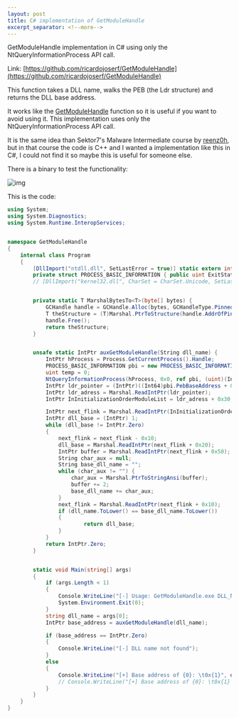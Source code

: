 ```yaml
---
layout: post
title: C# implementation of GetModuleHandle  
excerpt_separator: <!--more-->
---
```


GetModuleHandle implementation in C# using only the NtQueryInformationProcess  API call.

<!--more-->


Link: [https://github.com/ricardojoserf/GetModuleHandle](https://github.com/ricardojoserf/GetModuleHandle)

This function takes a DLL name, walks the PEB (the Ldr structure) and returns the DLL base address. 

It works like the [GetModuleHandle](https://learn.microsoft.com/en-us/windows/win32/api/libloaderapi/nf-libloaderapi-getmodulehandlea) function so it is useful if you want to avoid using it. This implementation uses only the NtQueryInformationProcess API call.

It is the same idea than Sektor7's Malware Intermediate course by [reenz0h](https://twitter.com/reenz0h), but in that course the code is C++ and I wanted a implementation like this in C#, I could not find it so maybe this is useful for someone else.

There is a binary to test the functionality: 

![img](https://raw.githubusercontent.com/ricardojoserf/ricardojoserf.github.io/master/images/getModuleHandle/Screenshot_1.png)


This is the code:

```cs
using System;
using System.Diagnostics;
using System.Runtime.InteropServices;


namespace GetModuleHandle
{
    internal class Program
    {
        [DllImport("ntdll.dll", SetLastError = true)] static extern int NtQueryInformationProcess(IntPtr processHandle, int processInformationClass, ref PROCESS_BASIC_INFORMATION pbi, uint processInformationLength, ref uint returnLength);
        private struct PROCESS_BASIC_INFORMATION { public uint ExitStatus; public IntPtr PebBaseAddress; public UIntPtr AffinityMask; public int BasePriority; public UIntPtr UniqueProcessId; public UIntPtr InheritedFromUniqueProcessId; }
        // [DllImport("kernel32.dll", CharSet = CharSet.Unicode, SetLastError = true)] public static extern IntPtr GetModuleHandle([MarshalAs(UnmanagedType.LPWStr)] string lpModuleName);


        private static T MarshalBytesTo<T>(byte[] bytes) { 
            GCHandle handle = GCHandle.Alloc(bytes, GCHandleType.Pinned); 
            T theStructure = (T)Marshal.PtrToStructure(handle.AddrOfPinnedObject(), typeof(T)); 
            handle.Free();
            return theStructure; 
        }


        unsafe static IntPtr auxGetModuleHandle(String dll_name) {
            IntPtr hProcess = Process.GetCurrentProcess().Handle;
            PROCESS_BASIC_INFORMATION pbi = new PROCESS_BASIC_INFORMATION();
            uint temp = 0;
            NtQueryInformationProcess(hProcess, 0x0, ref pbi, (uint)(IntPtr.Size * 6), ref temp);
            IntPtr ldr_pointer = (IntPtr)((Int64)pbi.PebBaseAddress + 0x18);
            IntPtr ldr_adress = Marshal.ReadIntPtr(ldr_pointer);
            IntPtr InInitializationOrderModuleList = ldr_adress + 0x30;

            IntPtr next_flink = Marshal.ReadIntPtr(InInitializationOrderModuleList);
            IntPtr dll_base = (IntPtr) 1;
            while (dll_base != IntPtr.Zero)
            {
                next_flink = next_flink - 0x10;                
                dll_base = Marshal.ReadIntPtr(next_flink + 0x20);
                IntPtr buffer = Marshal.ReadIntPtr(next_flink + 0x50);
                String char_aux = null;
                String base_dll_name = "";
                while (char_aux != "") {
                    char_aux = Marshal.PtrToStringAnsi(buffer);
                    buffer += 2;
                    base_dll_name += char_aux;
                }
                next_flink = Marshal.ReadIntPtr(next_flink + 0x10);
                if (dll_name.ToLower() == base_dll_name.ToLower())
                {
                        return dll_base;
                }
            }
            return IntPtr.Zero;
        }


        static void Main(string[] args)
        {
            if (args.Length < 1)
            {
                Console.WriteLine("[-] Usage: GetModuleHandle.exe DLL_NAME");
                System.Environment.Exit(0);
            }
            string dll_name = args[0];
            IntPtr base_address = auxGetModuleHandle(dll_name);

            if (base_address == IntPtr.Zero)
            {
                Console.WriteLine("[-] DLL name not found");
            }
            else
            {
                Console.WriteLine("[+] Base address of {0}: \t0x{1}", dll_name, base_address.ToString("X"));
                // Console.WriteLine("[+] Base address of {0}: \t0x{1} [GetModuleHandle]", dll_name, GetModuleHandle(dll_name).ToString("X"));
            }
        }
    }
}
```
